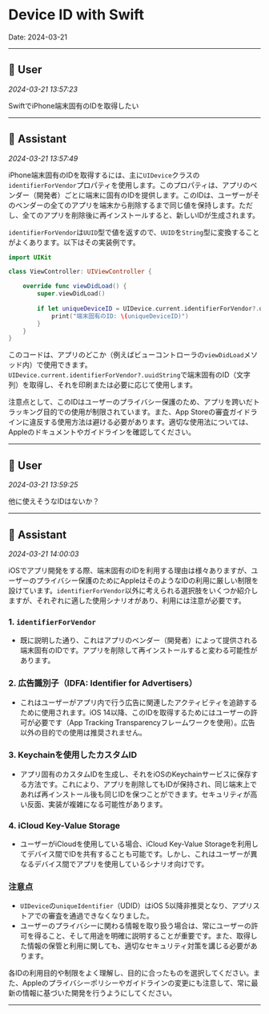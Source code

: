 # Device ID with Swift

Date: 2024-03-21

---

## 👤 User
*2024-03-21 13:57:23*

SwiftでiPhone端末固有のIDを取得したい

---

## 🤖 Assistant
*2024-03-21 13:57:49*

iPhone端末固有のIDを取得するには、主に`UIDevice`クラスの`identifierForVendor`プロパティを使用します。このプロパティは、アプリのベンダー（開発者）ごとに端末に固有のIDを提供します。このIDは、ユーザーがそのベンダーの全てのアプリを端末から削除するまで同じ値を保持します。ただし、全てのアプリを削除後に再インストールすると、新しいIDが生成されます。

`identifierForVendor`は`UUID`型で値を返すので、`UUID`を`String`型に変換することがよくあります。以下はその実装例です。

```swift
import UIKit

class ViewController: UIViewController {

    override func viewDidLoad() {
        super.viewDidLoad()
        
        if let uniqueDeviceID = UIDevice.current.identifierForVendor?.uuidString {
            print("端末固有のID: \(uniqueDeviceID)")
        }
    }
}
```

このコードは、アプリのどこか（例えばビューコントローラの`viewDidLoad`メソッド内）で使用できます。`UIDevice.current.identifierForVendor?.uuidString`で端末固有のID（文字列）を取得し、それを印刷または必要に応じて使用します。

注意点として、このIDはユーザーのプライバシー保護のため、アプリを跨いだトラッキング目的での使用が制限されています。また、App Storeの審査ガイドラインに違反する使用方法は避ける必要があります。適切な使用法については、Appleのドキュメントやガイドラインを確認してください。

---

## 👤 User
*2024-03-21 13:59:25*

他に使えそうなIDはないか？

---

## 🤖 Assistant
*2024-03-21 14:00:03*

iOSでアプリ開発をする際、端末固有のIDを利用する理由は様々ありますが、ユーザーのプライバシー保護のためにAppleはそのようなIDの利用に厳しい制限を設けています。`identifierForVendor`以外に考えられる選択肢をいくつか紹介しますが、それぞれに適した使用シナリオがあり、利用には注意が必要です。

### 1. `identifierForVendor`
- 既に説明した通り、これはアプリのベンダー（開発者）によって提供される端末固有のIDです。アプリを削除して再インストールすると変わる可能性があります。

### 2. 広告識別子（IDFA: Identifier for Advertisers）
- これはユーザーがアプリ内で行う広告に関連したアクティビティを追跡するために使用されます。iOS 14以降、このIDを取得するためにはユーザーの許可が必要です（App Tracking Transparencyフレームワークを使用）。広告以外の目的での使用は推奨されません。

### 3. Keychainを使用したカスタムID
- アプリ固有のカスタムIDを生成し、それをiOSのKeychainサービスに保存する方法です。これにより、アプリを削除してもIDが保持され、同じ端末上であれば再インストール後も同じIDを保つことができます。セキュリティが高い反面、実装が複雑になる可能性があります。

### 4. iCloud Key-Value Storage
- ユーザーがiCloudを使用している場合、iCloud Key-Value Storageを利用してデバイス間でIDを共有することも可能です。しかし、これはユーザーが異なるデバイス間でアプリを使用しているシナリオ向けです。

### 注意点
- `UIDevice`の`uniqueIdentifier`（UDID）はiOS 5以降非推奨となり、アプリストアでの審査を通過できなくなりました。
- ユーザーのプライバシーに関わる情報を取り扱う場合は、常にユーザーの許可を得ること、そして用途を明確に説明することが重要です。また、取得した情報の保管と利用に関しても、適切なセキュリティ対策を講じる必要があります。

各IDの利用目的や制限をよく理解し、目的に合ったものを選択してください。また、Appleのプライバシーポリシーやガイドラインの変更にも注意して、常に最新の情報に基づいた開発を行うようにしてください。

---
